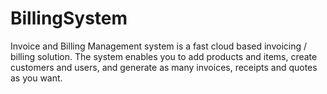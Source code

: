 # BillingSystem
Invoice and Billing Management system is a fast cloud based invoicing / billing solution. The system enables you to add products and items, create customers and users, and generate as many invoices, receipts and quotes as you want.
